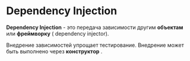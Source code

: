 # Dependency Injection

**Dependency Injection**  - это передача зависимости другим **объектам** или **фреймворку** ( dependency injector).

Внедрение зависимостей упрощает тестирование. Внедрение может быть выполнено через **конструктор** .

